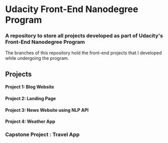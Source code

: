 # Udacity Front-End Nanodegree Program

### A repository to store all projects developed as part of Udacity's Front-End Nanodegree Program

The branches of this repository hold the front-end projects that I developed while undergoing the program. <br>

## Projects

#### Project 1: Blog Website

#### Project 2: Landing Page

#### Project 3: News Website using NLP API

#### Project 4: Weather App

### Capstone Project : Travel App
